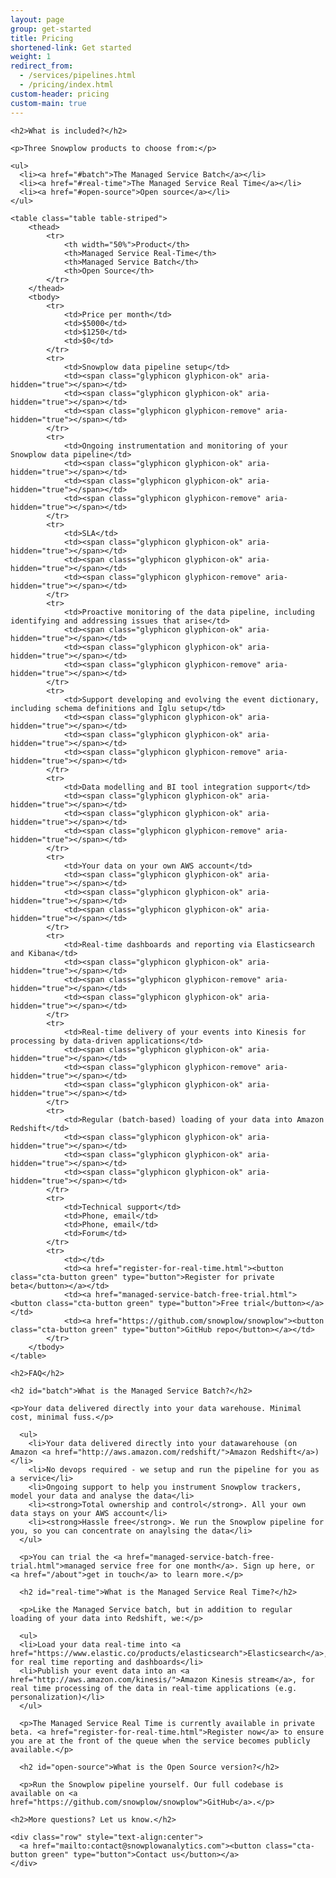 ```yaml
---
layout: page
group: get-started
title: Pricing
shortened-link: Get started
weight: 1
redirect_from:
  - /services/pipelines.html
  - /pricing/index.html
custom-header: pricing
custom-main: true
---
```


<div class="wrapper">
  <div class="container">

    <h2>What is included?</h2>

    <p>Three Snowplow products to choose from:</p>

    <ul>
      <li><a href="#batch">The Managed Service Batch</a></li>
      <li><a href="#real-time">The Managed Service Real Time</a></li>
      <li><a href="#open-source">Open source</a></li>
    </ul>

    <table class="table table-striped">
        <thead>
            <tr>
                <th width="50%">Product</th>
                <th>Managed Service Real-Time</th>
                <th>Managed Service Batch</th>
                <th>Open Source</th>
            </tr>
        </thead>
        <tbody>
        	<tr>
        		<td>Price per month</td>
        		<td>$5000</td>
        		<td>$1250</td>
        		<td>$0</td>
        	</tr>
        	<tr>
        		<td>Snowplow data pipeline setup</td>
        		<td><span class="glyphicon glyphicon-ok" aria-hidden="true"></span></td>
        		<td><span class="glyphicon glyphicon-ok" aria-hidden="true"></span></td>
        		<td><span class="glyphicon glyphicon-remove" aria-hidden="true"></span></td>
        	</tr>
        	<tr>
        		<td>Ongoing instrumentation and monitoring of your Snowplow data pipeline</td>
        		<td><span class="glyphicon glyphicon-ok" aria-hidden="true"></span></td>
        		<td><span class="glyphicon glyphicon-ok" aria-hidden="true"></span></td>
        		<td><span class="glyphicon glyphicon-remove" aria-hidden="true"></span></td>
        	</tr>
        	<tr>
        		<td>SLA</td>
        		<td><span class="glyphicon glyphicon-ok" aria-hidden="true"></span></td>
        		<td><span class="glyphicon glyphicon-ok" aria-hidden="true"></span></td>
        		<td><span class="glyphicon glyphicon-remove" aria-hidden="true"></span></td>
        	</tr>
        	<tr>
        		<td>Proactive monitoring of the data pipeline, including identifying and addressing issues that arise</td>
        		<td><span class="glyphicon glyphicon-ok" aria-hidden="true"></span></td>
        		<td><span class="glyphicon glyphicon-ok" aria-hidden="true"></span></td>
        		<td><span class="glyphicon glyphicon-remove" aria-hidden="true"></span></td>
        	</tr>
        	<tr>
        		<td>Support developing and evolving the event dictionary, including schema definitions and Iglu setup</td>
        		<td><span class="glyphicon glyphicon-ok" aria-hidden="true"></span></td>
        		<td><span class="glyphicon glyphicon-ok" aria-hidden="true"></span></td>
        		<td><span class="glyphicon glyphicon-remove" aria-hidden="true"></span></td>
        	</tr>
        	<tr>
        		<td>Data modelling and BI tool integration support</td>
        		<td><span class="glyphicon glyphicon-ok" aria-hidden="true"></span></td>
        		<td><span class="glyphicon glyphicon-ok" aria-hidden="true"></span></td>
        		<td><span class="glyphicon glyphicon-remove" aria-hidden="true"></span></td>
        	</tr>
        	<tr>
        		<td>Your data on your own AWS account</td>
        		<td><span class="glyphicon glyphicon-ok" aria-hidden="true"></span></td>
        		<td><span class="glyphicon glyphicon-ok" aria-hidden="true"></span></td>
        		<td><span class="glyphicon glyphicon-ok" aria-hidden="true"></span></td>
        	</tr>
        	<tr>
        		<td>Real-time dashboards and reporting via Elasticsearch and Kibana</td>
        		<td><span class="glyphicon glyphicon-ok" aria-hidden="true"></span></td>
        		<td><span class="glyphicon glyphicon-remove" aria-hidden="true"></span></td>
        		<td><span class="glyphicon glyphicon-ok" aria-hidden="true"></span></td>
        	</tr>
        	<tr>
        		<td>Real-time delivery of your events into Kinesis for processing by data-driven applications</td>
        		<td><span class="glyphicon glyphicon-ok" aria-hidden="true"></span></td>
        		<td><span class="glyphicon glyphicon-remove" aria-hidden="true"></span></td>
        		<td><span class="glyphicon glyphicon-ok" aria-hidden="true"></span></td>
        	</tr>
        	<tr>
        		<td>Regular (batch-based) loading of your data into Amazon Redshift</td>
        		<td><span class="glyphicon glyphicon-ok" aria-hidden="true"></span></td>
        		<td><span class="glyphicon glyphicon-ok" aria-hidden="true"></span></td>
        		<td><span class="glyphicon glyphicon-ok" aria-hidden="true"></span></td>
        	</tr>
        	<tr>
        		<td>Technical support</td>
        		<td>Phone, email</td>
        		<td>Phone, email</td>
        		<td>Forum</td>
        	</tr>
        	<tr>
        		<td></td>
        		<td><a href="register-for-real-time.html"><button class="cta-button green" type="button">Register for private beta</button></a></td>
        		<td><a href="managed-service-batch-free-trial.html"><button class="cta-button green" type="button">Free trial</button></a></td>
        		<td><a href="https://github.com/snowplow/snowplow"><button class="cta-button green" type="button">GitHub repo</button></a></td>
        	</tr>
        </tbody>
    </table>

  </div>
</div>

<div class="wrapper shaded">
  <div class="container">

    <h2>FAQ</h2>

    <h2 id="batch">What is the Managed Service Batch?</h2>

    <p>Your data delivered directly into your data warehouse. Minimal cost, minimal fuss.</p>

      <ul>
        <li>Your data delivered directly into your datawarehouse (on Amazon <a href="http://aws.amazon.com/redshift/">Amazon Redshift</a>)</li>
        <li>No devops required - we setup and run the pipeline for you as a service</li>
        <li>Ongoing support to help you instrument Snowplow trackers, model your data and analyse the data</li>
        <li><strong>Total ownership and control</strong>. All your own data stays on your AWS account</li>
        <li><strong>Hassle free</strong>. We run the Snowplow pipeline for you, so you can concentrate on anaylsing the data</li>
      </ul>

      <p>You can trial the <a href="managed-service-batch-free-trial.html">managed service free for one month</a>. Sign up here, or <a href="/about">get in touch</a> to learn more.</p>

      <h2 id="real-time">What is the Managed Service Real Time?</h2>

      <p>Like the Managed Service batch, but in addition to regular loading of your data into Redshift, we:</p>

      <ul>
      <li>Load your data real-time into <a href="https://www.elastic.co/products/elasticsearch">Elasticsearch</a>, for real time reporting and dashboards</li>
      <li>Publish your event data into an <a href="http://aws.amazon.com/kinesis/">Amazon Kinesis stream</a>, for real time processing of the data in real-time applications (e.g. personalization)</li>
      </ul>

      <p>The Managed Service Real Time is currently available in private beta. <a href="register-for-real-time.html">Register now</a> to ensure you are at the front of the queue when the service becomes publicly available.</p>

      <h2 id="open-source">What is the Open Source version?</h2>

      <p>Run the Snowplow pipeline yourself. Our full codebase is available on <a href="https://github.com/snowplow/snowplow">GitHub</a>.</p>

  </div>
</div>

<div class="wrapper">
  <div class="container">

    <h2>More questions? Let us know.</h2>

    <div class="row" style="text-align:center">
      <a href="mailto:contact@snowplowanalytics.com"><button class="cta-button green" type="button">Contact us</button></a>
    </div>

  </div>
</div>
